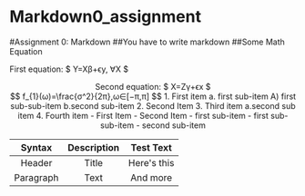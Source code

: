 # Markdown0_assignment
#Assignment 0: Markdown
##You have to write markdown
##Some Math Equation
<p align = "center"><p> First equation: $ Y=Xβ+ϵy, ∀X $<p/>
<p align = "center">Second equation: $ X=Zγ+ϵx $<br/>
$$ f_{1}(ω)=\frac{σ^2}{2π},ω∈[−π,π] $$
1.  First item a. first sub-item A) first sub-sub-item b.second sub-item
2.  Second Item
3.  Third item a.second sub item
4.  Fourth item
- First Item
- Second Item
    - first sub-item
        - first sub-sub-item
    - second sub-item



|Syntax | Description | Test Text |
|:---------:|:-----------:|:----------:|
|Header|Title|Here's this|
|Paragraph|Text|And more| 
